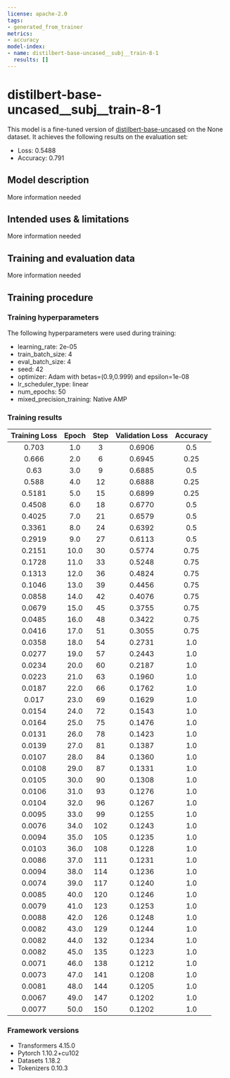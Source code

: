 ```yaml
---
license: apache-2.0
tags:
- generated_from_trainer
metrics:
- accuracy
model-index:
- name: distilbert-base-uncased__subj__train-8-1
  results: []
---
```


<!-- This model card has been generated automatically according to the information the Trainer had access to. You
should probably proofread and complete it, then remove this comment. -->

# distilbert-base-uncased__subj__train-8-1

This model is a fine-tuned version of [distilbert-base-uncased](https://huggingface.co/distilbert-base-uncased) on the None dataset.
It achieves the following results on the evaluation set:
- Loss: 0.5488
- Accuracy: 0.791

## Model description

More information needed

## Intended uses & limitations

More information needed

## Training and evaluation data

More information needed

## Training procedure

### Training hyperparameters

The following hyperparameters were used during training:
- learning_rate: 2e-05
- train_batch_size: 4
- eval_batch_size: 4
- seed: 42
- optimizer: Adam with betas=(0.9,0.999) and epsilon=1e-08
- lr_scheduler_type: linear
- num_epochs: 50
- mixed_precision_training: Native AMP

### Training results

| Training Loss | Epoch | Step | Validation Loss | Accuracy |
|:-------------:|:-----:|:----:|:---------------:|:--------:|
| 0.703         | 1.0   | 3    | 0.6906          | 0.5      |
| 0.666         | 2.0   | 6    | 0.6945          | 0.25     |
| 0.63          | 3.0   | 9    | 0.6885          | 0.5      |
| 0.588         | 4.0   | 12   | 0.6888          | 0.25     |
| 0.5181        | 5.0   | 15   | 0.6899          | 0.25     |
| 0.4508        | 6.0   | 18   | 0.6770          | 0.5      |
| 0.4025        | 7.0   | 21   | 0.6579          | 0.5      |
| 0.3361        | 8.0   | 24   | 0.6392          | 0.5      |
| 0.2919        | 9.0   | 27   | 0.6113          | 0.5      |
| 0.2151        | 10.0  | 30   | 0.5774          | 0.75     |
| 0.1728        | 11.0  | 33   | 0.5248          | 0.75     |
| 0.1313        | 12.0  | 36   | 0.4824          | 0.75     |
| 0.1046        | 13.0  | 39   | 0.4456          | 0.75     |
| 0.0858        | 14.0  | 42   | 0.4076          | 0.75     |
| 0.0679        | 15.0  | 45   | 0.3755          | 0.75     |
| 0.0485        | 16.0  | 48   | 0.3422          | 0.75     |
| 0.0416        | 17.0  | 51   | 0.3055          | 0.75     |
| 0.0358        | 18.0  | 54   | 0.2731          | 1.0      |
| 0.0277        | 19.0  | 57   | 0.2443          | 1.0      |
| 0.0234        | 20.0  | 60   | 0.2187          | 1.0      |
| 0.0223        | 21.0  | 63   | 0.1960          | 1.0      |
| 0.0187        | 22.0  | 66   | 0.1762          | 1.0      |
| 0.017         | 23.0  | 69   | 0.1629          | 1.0      |
| 0.0154        | 24.0  | 72   | 0.1543          | 1.0      |
| 0.0164        | 25.0  | 75   | 0.1476          | 1.0      |
| 0.0131        | 26.0  | 78   | 0.1423          | 1.0      |
| 0.0139        | 27.0  | 81   | 0.1387          | 1.0      |
| 0.0107        | 28.0  | 84   | 0.1360          | 1.0      |
| 0.0108        | 29.0  | 87   | 0.1331          | 1.0      |
| 0.0105        | 30.0  | 90   | 0.1308          | 1.0      |
| 0.0106        | 31.0  | 93   | 0.1276          | 1.0      |
| 0.0104        | 32.0  | 96   | 0.1267          | 1.0      |
| 0.0095        | 33.0  | 99   | 0.1255          | 1.0      |
| 0.0076        | 34.0  | 102  | 0.1243          | 1.0      |
| 0.0094        | 35.0  | 105  | 0.1235          | 1.0      |
| 0.0103        | 36.0  | 108  | 0.1228          | 1.0      |
| 0.0086        | 37.0  | 111  | 0.1231          | 1.0      |
| 0.0094        | 38.0  | 114  | 0.1236          | 1.0      |
| 0.0074        | 39.0  | 117  | 0.1240          | 1.0      |
| 0.0085        | 40.0  | 120  | 0.1246          | 1.0      |
| 0.0079        | 41.0  | 123  | 0.1253          | 1.0      |
| 0.0088        | 42.0  | 126  | 0.1248          | 1.0      |
| 0.0082        | 43.0  | 129  | 0.1244          | 1.0      |
| 0.0082        | 44.0  | 132  | 0.1234          | 1.0      |
| 0.0082        | 45.0  | 135  | 0.1223          | 1.0      |
| 0.0071        | 46.0  | 138  | 0.1212          | 1.0      |
| 0.0073        | 47.0  | 141  | 0.1208          | 1.0      |
| 0.0081        | 48.0  | 144  | 0.1205          | 1.0      |
| 0.0067        | 49.0  | 147  | 0.1202          | 1.0      |
| 0.0077        | 50.0  | 150  | 0.1202          | 1.0      |


### Framework versions

- Transformers 4.15.0
- Pytorch 1.10.2+cu102
- Datasets 1.18.2
- Tokenizers 0.10.3
